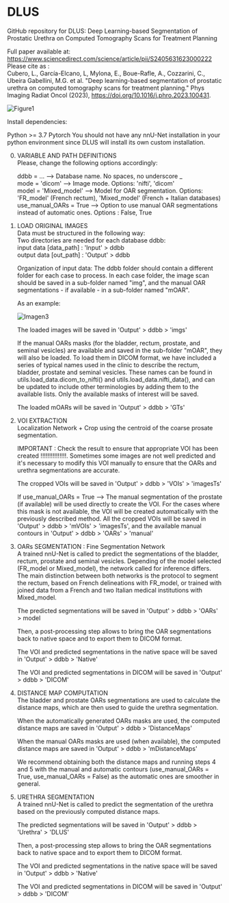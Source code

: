 # DLUS
GitHub repository for DLUS: Deep Learning-based Segmentation of Prostatic Urethra on Computed Tomography Scans for Treatment Planning

Full paper available at: https://www.sciencedirect.com/science/article/pii/S2405631623000222                                                                           
Please cite as :                                                                                                                                                       
Cubero, L., García-Elcano, L, Mylona, E., Boue-Rafle, A., Cozzarini, C., Ubeira Gabellini, M.G. et al. "Deep learning-based segmentation of prostatic urethra on computed tomography scans for treatment planning." Phys Imaging Radiat Oncol (2023), https://doi.org/10.1016/j.phro.2023.100431.

![Figure1](https://user-images.githubusercontent.com/83298381/226644663-d59dfd54-1c1d-40e8-9a87-089862e4a396.png)

Install dependencies:

Python >= 3.7
Pytorch
You should not have any nnU-Net installation in your python environment since DLUS will install its own custom installation.

0. VARIABLE AND PATH DEFINITIONS                                                                                                                                       
Please, change the following options accordingly:                                                                                                                       

    ddbb             = ...              -->    Database name. No spaces, no underscore _                                                                               
    mode             = 'dicom'          -->    Image mode. Options: 'nifti', 'dicom'                                                                                   
    model            = 'Mixed_model'    -->    Model for OAR segmentation. Options: 'FR_model' (French rectum), 'Mixed_model' (French + Italian databases)             
    use_manual_OARs  = True            -->    Option to use manual OAR segmentations instead of automatic ones. Options : False, True                                   
                    

1. LOAD ORIGINAL IMAGES                                                                                                                                                 
Data must be structured in the following way:                                                                                                                         
  Two directories are needed for each database ddbb:                                                                                                                   
    input data    [data_path] : 'Input' > ddbb                                                                                                                         
    output data    [out_path] : 'Output' > ddbb                                                                                                                       
    
    Organization of input data: The ddbb folder should contain a different folder for each case to process. In each case folder, the image scan should be saved in a sub-folder named "img", and the manual OAR segmentations - if available - in a sub-folder named "mOAR".
    
    As an example:
    
    ![Imagen3](https://github.com/BSEL-UC3M/DLUS/assets/83298381/26eb9231-dcad-4390-9ba9-b25839ae0d81)


    The loaded images will be saved in 'Output' > ddbb > 'imgs'
    
    If the manual OARs masks (for the bladder, rectum, prostate, and seminal vesicles) are available and saved in the sub-folder "mOAR", they will also be loaded. To load them in DICOM format, we have included a series of typical names used in the clinic to describe the rectum, bladder, prostate and seminal vesicles. These names can be found in utils.load_data.dicom_to_nifti() and utils.load_data.nifti_data(), and can be updated to include other terminologies by adding them to the available lists. Only the available masks of interest will be saved. 
    
    The loaded mOARs will be saved in 'Output' > ddbb > 'GTs'

2. VOI EXTRACTION                                                                                                                                                 
Localization Network + Crop using the centroid of the coarse prosate segmentation. 

    IMPORTANT : Check the result to ensure that appropriate VOI has been created !!!!!!!!!!!!!!!. Sometimes some images are not well predicted and it's necessary to modify this VOI manually to ensure that the OARs and urethra segmentations are accurate.

    The cropped VOIs will be saved in 'Output' > ddbb > 'VOIs' > 'imagesTs'
    
    If use_manual_OARs = True --> The manual segmentation of the prostate (if available) will be used directly to create the VOI. For the cases where this mask is not available, the VOI will be created automatically with the previously described method. All the cropped VOIs will be saved in 'Output' > ddbb > 'mVOIs' > 'imagesTs', and the available manual contours in 'Output' > ddbb > 'OARs' > 'manual'

3. OARs SEGMENTATION : Fine Segmentation Network                                                                                                                      
A trained nnU-Net is called to predict the segmentations of the bladder, rectum, prostate and seminal vesicles. Depending of the model selected (FR_model or Mixed_model), the network called for inference differs. The main distinction between both networks is the protocol to segment the rectum, based on French delineations with FR_model, or trained with joined data from a French and two Italian medical institutions with Mixed_model.

    The predicted segmentations will be saved in 'Output' > ddbb > 'OARs' > model
    
    Then, a post-processing step allows to bring the OAR segmentations back to native space and to export them to DICOM format. 
    
    The VOI and predicted segmentations in the native space will be saved in 'Output' > ddbb > 'Native'
    
    The VOI and predicted segmentations in DICOM will be saved in 'Output' > ddbb > 'DICOM'

4. DISTANCE MAP COMPUTATION                                                                                                                                    
The bladder and prostate OARs segmentations are used to calculate the distance maps, which are then used to guide the urethra segmentation.

    When the automatically generated OARs masks are used, the computed distance maps are saved in 'Output' > ddbb > 'DistanceMaps'
    
    When the manual OARs masks are used (when available), the computed distance maps are saved in 'Output' > ddbb > 'mDistanceMaps'
    
    We recommend obtaining both the distance maps and running steps 4 and 5 with the manual and automatic contours (use_manual_OARs = True, use_manual_OARs = False) as the automatic ones are smoother in general.
    
5. URETHRA SEGMENTATION                                                                                                                                        
A trained nnU-Net is called to predict the segmentation of the urethra based on the previously computed distance maps. 

    The predicted segmentations will be saved in 'Output' > ddbb > 'Urethra' > 'DLUS'
    
    Then, a post-processing step allows to bring the OAR segmentations back to native space and to export them to DICOM format. 
    
    The VOI and predicted segmentations in the native space will be saved in 'Output' > ddbb > 'Native'
    
    The VOI and predicted segmentations in DICOM will be saved in 'Output' > ddbb > 'DICOM'
